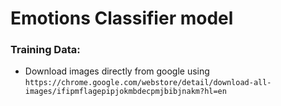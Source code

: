 # Emotions Classifier model

### Training Data:
- Download images directly from google using     
```https://chrome.google.com/webstore/detail/download-all-images/ifipmflagepipjokmbdecpmjbibjnakm?hl=en```

